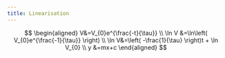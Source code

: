 ```yaml
---
title: Linearisation
---
```

$$
\begin{aligned} V&=V_{0}e^{\frac{-t}{\tau}} \\ \ln V &=\ln\left( V_{0}e^{\frac{-1}{\tau}} \right) \\ \ln V&=\left( -\frac{1}{\tau} \right)t + \ln V_{0} \\ y &=mx+c
\end{aligned}
$$
<!--ID: 1724603671330-->

